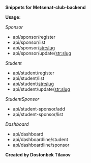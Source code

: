 **Snippets for Metsenat-club-backend**

**Usage:**

*Sponsor*
* api/sponsor/register
* api/sponsor/list
* api/sponsor/<str:slug>
* api/sponsor/update/<str:slug>

*Student*
* api/student/register
* api/student/list
* api/student/<str:slug>
* api/student/update/<str:slug>

*StudentSponsor*

* api/student-sponsor/add
* api/student-sponsor/list

*Dashboard*

* api/dashboard
* api/dashboardline/student
* api/dashboardline/sponsor


**Created by Dostonbek Tilavov**

